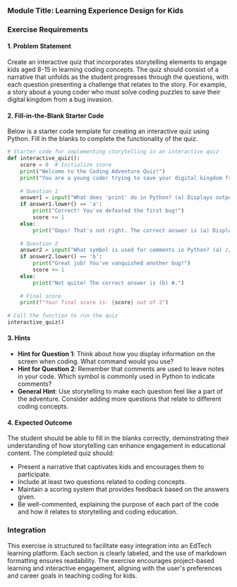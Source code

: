 ### Module Title: Learning Experience Design for Kids

### Exercise Requirements

#### 1. Problem Statement
Create an interactive quiz that incorporates storytelling elements to engage kids aged 8-15 in learning coding concepts. The quiz should consist of a narrative that unfolds as the student progresses through the questions, with each question presenting a challenge that relates to the story. For example, a story about a young coder who must solve coding puzzles to save their digital kingdom from a bug invasion.

#### 2. Fill-in-the-Blank Starter Code
Below is a starter code template for creating an interactive quiz using Python. Fill in the blanks to complete the functionality of the quiz.

```python
# Starter code for implementing storytelling in an interactive quiz
def interactive_quiz():
    score = 0  # Initialize score
    print("Welcome to the Coding Adventure Quiz!")
    print("You are a young coder trying to save your digital kingdom from bugs.")
    
    # Question 1
    answer1 = input("What does 'print' do in Python? (a) Displays output (b) Saves data\n")
    if answer1.lower() == 'a':
        print("Correct! You've defeated the first bug!")
        score += 1
    else:
        print("Oops! That's not right. The correct answer is (a) Displays output.")
    
    # Question 2
    answer2 = input("What symbol is used for comments in Python? (a) // (b) #\n")
    if answer2.lower() == 'b':
        print("Great job! You've vanquished another bug!")
        score += 1
    else:
        print("Not quite! The correct answer is (b) #.")
    
    # Final score
    print(f"Your final score is: {score} out of 2")
    
# Call the function to run the quiz
interactive_quiz()
```

#### 3. Hints
- **Hint for Question 1**: Think about how you display information on the screen when coding. What command would you use?
- **Hint for Question 2**: Remember that comments are used to leave notes in your code. Which symbol is commonly used in Python to indicate comments?
- **General Hint**: Use storytelling to make each question feel like a part of the adventure. Consider adding more questions that relate to different coding concepts.

#### 4. Expected Outcome
The student should be able to fill in the blanks correctly, demonstrating their understanding of how storytelling can enhance engagement in educational content. The completed quiz should:
- Present a narrative that captivates kids and encourages them to participate.
- Include at least two questions related to coding concepts.
- Maintain a scoring system that provides feedback based on the answers given.
- Be well-commented, explaining the purpose of each part of the code and how it relates to storytelling and coding education.

### Integration
This exercise is structured to facilitate easy integration into an EdTech learning platform. Each section is clearly labeled, and the use of markdown formatting ensures readability. The exercise encourages project-based learning and interactive engagement, aligning with the user's preferences and career goals in teaching coding for kids.